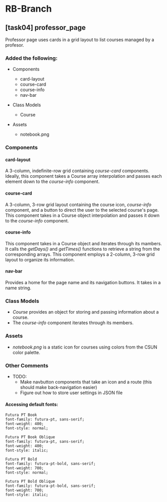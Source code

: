 # RB-Branch

## [task04] professor_page

Professor page uses cards in a grid layout to list courses managed by a profesor.

### Added the following:

+ Components
  + card-layout
  + course-card
  + course-info
  + nav-bar

+ Class Models
  + Course

+ Assets
  + notebook.png

### Components

#### card-layout

A 3-column, indefinite-row grid containing *course-card* components.
Ideally, this component takes a Course array interpolation and passes each element
down to the *course-info* component. 

#### course-card

A 3-column, 3-row grid layout containing the course icon, *course-info* component, and
a button to direct the user to the selected course's page.
This component takes in a Course object interpolation and passes it down to the *course-info*
component.

#### course-info

This component takes in a Course object and iterates through its mambers. It calls the *getDays()*
and *getTimes()* functions to retrieve a string from the corresponding arrays.
This component employs a 2-column, 3-row grid layout to organize its information.

#### nav-bar

Provides a home for the page name and its navigation buttons. It takes in a name string.

### Class Models

+ *Course* provides an object for storing and passing information about a course.
+ The *course-info* component iterates through its members.

### Assets

+ *notebook.png* is a static icon for courses using colors from the CSUN color palette.


### Other Comments
  + TODO:
    + Make navbutton components that take an icon and a route (this should make back-navigation easier)
    + Figure out how to store user settings in JSON file

#### Accessing default fonts:
    Futura PT Book
    font-family: futura-pt, sans-serif;
    font-weight: 400;
    font-style: normal;

    Futura PT Book Oblique
    font-family: futura-pt, sans-serif;
    font-weight: 400;
    font-style: italic;

    Futura PT Bold
    font-family: futura-pt-bold, sans-serif;
    font-weight: 700;
    font-style: normal;

    Futura PT Bold Oblique
    font-family: futura-pt-bold, sans-serif;
    font-weight: 700;
    font-style: italic;
